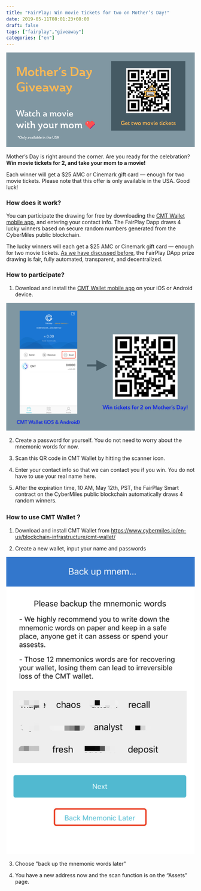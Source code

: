 ```yaml
---
title: "FairPlay: Win movie tickets for two on Mother’s Day!"
date: 2019-05-11T08:01:23+08:00
draft: false
tags: ["fairplay","giveaway"]
categories: ["en"]
---
```


![](/images/20190510-fairplay-02.png)

Mother’s Day is right around the corner. Are you ready for the celebration? **Win movie tickets for 2, and take your mom to a movie!**
 
Each winner will get a $25 AMC or Cinemark gift card — enough for two movie tickets. Please note that this offer is only available in the USA. Good luck!

### How does it work?
 
You can participate the drawing for free by downloading the [CMT Wallet mobile app](https://www.cybermiles.io/en-us/blockchain-infrastructure/cmt-wallet/), and entering your contact info. The FairPlay Dapp draws 4 lucky winners based on secure random numbers generated from the CyberMiles public blockchain. 

The lucky winners will each get a $25 AMC or Cinemark gift card — enough for two movie tickets. [As we have discussed before](https://blog.cybermiles.io/post/20190502-fairplay-en/), the FairPlay DApp prize drawing is fair, fully automated, transparent, and decentralized.
 
### How to participate?

1. Download and install the [CMT Wallet mobile app](https://www.cybermiles.io/en-us/blockchain-infrastructure/cmt-wallet/) on your iOS or Android device. 

![](/images/20190510-fairplay-03.png)

2. Create a password for yourself. You do not need to worry about the mnemonic words for now. 
 
3. Scan this QR code in CMT Wallet by hitting the scanner icon.
 
4. Enter your contact info so that we can contact you if you win. You do not have to use your real name here. 
 
5. After the expiration time, 10 AM, May 12th, PST, the FairPlay Smart contract on the CyberMiles public blockchain automatically draws 4 random winners.
 
### How to use CMT Wallet？
 
1. Download and install CMT Wallet from <https://www.cybermiles.io/en-us/blockchain-infrastructure/cmt-wallet/>
 
2. Create a new wallet, input your name and passwords
 
![](/images/20190510-fairplay-01.png)

3. Choose "back up the mnemonic words later"
 
4. You have a new address now and the scan function is on the “Assets” page.
